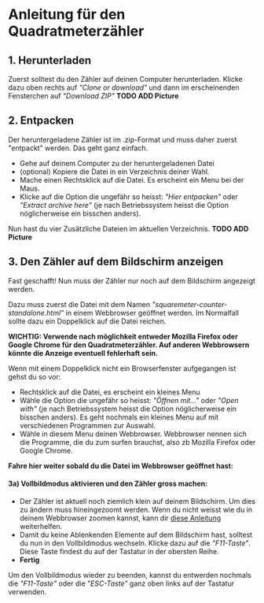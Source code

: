 # Anleitung für den Quadratmeterzähler
## 1. Herunterladen
Zuerst solltest du den Zähler auf deinen Computer herunterladen.
Klicke dazu oben rechts auf _"Clone or download"_ und dann im erscheinenden Fensterchen auf _"Download ZIP"_
**TODO ADD Picture**
## 2. Entpacken
Der heruntergeladene Zähler ist im .zip-Format und muss daher zuerst "entpackt" werden. Das geht ganz einfach.
* Gehe auf deinem Computer zu der heruntergeladenen Datei
* (optional) Kopiere die Datei in ein Verzeichnis deiner Wahl.
* Mache einen Rechtsklick auf die Datei. Es erscheint ein Menu bei der Maus.
* Klicke auf die Option die ungefähr so heisst: _"Hier entpacken"_ oder _"Extract archive here"_ (je nach Betriebssystem heisst die Option nöglicherweise ein bisschen anders). 

Nun hast du vier Zusätzliche Dateien im aktuellen Verzeichnis.
**TODO ADD Picture**
## 3. Den Zähler auf dem Bildschirm anzeigen
Fast geschafft! Nun muss der Zähler nur noch auf dem Bildschirm angezeigt werden.

Dazu muss zuerst die Datei mit dem Namen _"squaremeter-counter-standalone.html"_ in einem Webbrowser geöffnet werden. Im Normalfall sollte dazu ein Doppelklick auf die Datei reichen. 

**WICHTIG: Verwende nach möglichkeit entweder Mozilla Firefox oder Google Chrome für den Quadratmeterzähler. Auf anderen Webbrowsern könnte die Anzeige eventuell fehlerhaft sein.**

Wenn mit einem Doppelklick nicht ein Browserfenster aufgegangen ist gehst du so vor:
* Rechtsklick auf die Datei, es erscheint ein kleines Menu
* Wähle die Option die ungefähr so heisst: _"Öffnen mit..."_ oder _"Open with"_ (je nach Betriebssystem heisst die Option nöglicherweise ein bisschen anders). Es geht nochmals ein kleines Menu auf mit verschiedenen Programmen zur Auswahl.
* Wähle in diesem Menu deinen Webbrowser. Webbrowser nennen sich die Programme, die du zum surfen brauchst, also zb Mozilla Firefox oder Google Chrome.

**Fahre hier weiter sobald du die Datei im Webbrowser geöffnet hast:**
#### 3a) Vollbildmodus aktivieren und den Zähler gross machen:
* Der Zähler ist aktuell noch ziemlich klein auf deinem Bildschirm. Um dies zu ändern muss hineingezoomt werden. Wenn du nicht weisst wie du in deinem Webbrowser zoomen kannst, kann dir [diese Anleitung](https://www.wikihow.com/Zoom-With-a-Web-Browser) weiterhelfen.
* Damit du keine Ablenkenden Elemente auf dem Bildschirm hast, solltest du nun in den Vollbildmodus wechseln. Klicke dazu auf die _"F11-Taste"_. Diese Taste findest du auf der Tastatur in der obersten Reihe.
* **Fertig**

Um den Vollbildmodus wieder zu beenden, kannst du entwerden nochmals die _"F11-Taste"_ oder die _"ESC-Taste"_ ganz oben links auf der Tastatur verwenden.
